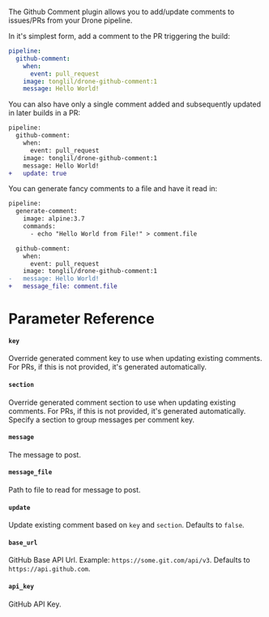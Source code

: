 The Github Comment plugin allows you to add/update comments to issues/PRs from your Drone pipeline.

In it's simplest form, add a comment to the PR triggering the build:

```yaml
pipeline:
  github-comment:
    when:
      event: pull_request
    image: tonglil/drone-github-comment:1
    message: Hello World!
```

You can also have only a single comment added and subsequently updated in later
builds in a PR:

```diff
pipeline:
  github-comment:
    when:
      event: pull_request
    image: tonglil/drone-github-comment:1
    message: Hello World!
+   update: true
```

You can generate fancy comments to a file and have it read in:

```diff
pipeline:
  generate-comment:
    image: alpine:3.7
    commands:
      - echo "Hello World from File!" > comment.file

  github-comment:
    when:
      event: pull_request
    image: tonglil/drone-github-comment:1
-   message: Hello World!
+   message_file: comment.file
```

# Parameter Reference

#### `key`
Override generated comment key to use when updating existing comments.
For PRs, if this is not provided, it's generated automatically.

#### `section`
Override generated comment section to use when updating existing comments.
For PRs, if this is not provided, it's generated automatically. Specify a
section to group messages per comment key.

#### `message`
The message to post.

#### `message_file`
Path to file to read for message to post.

#### `update`
Update existing comment based on `key` and `section`. Defaults to `false`.

#### `base_url`
GitHub Base API Url. Example: `https://some.git.com/api/v3`. Defaults to `https://api.github.com`.

#### `api_key`
GitHub API Key.
